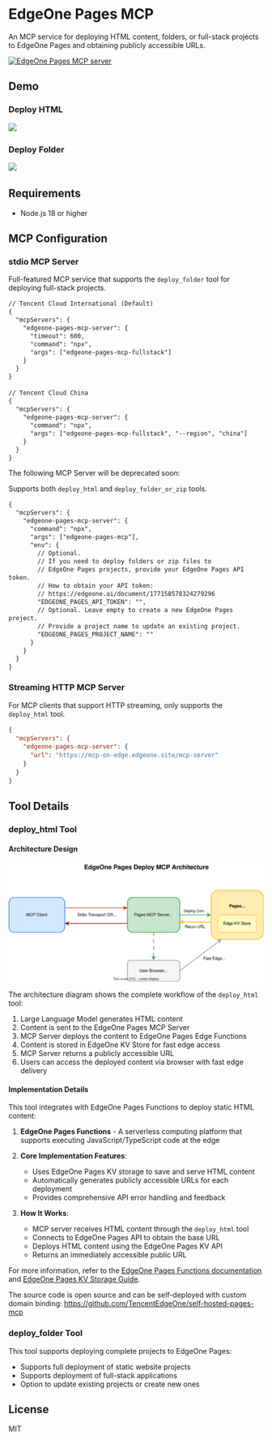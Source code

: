 # EdgeOne Pages MCP

An MCP service for deploying HTML content, folders, or full-stack projects to EdgeOne Pages and obtaining publicly accessible URLs.

<a href="https://glama.ai/mcp/servers/@TencentEdgeOne/edgeone-pages-mcp">
  <img width="380" height="200" src="https://glama.ai/mcp/servers/@TencentEdgeOne/edgeone-pages-mcp/badge" alt="EdgeOne Pages MCP server" />
</a>

## Demo

### Deploy HTML

![](https://cdnstatic.tencentcs.com/edgeone/pages/assets/U_GpJ-1746519327306.gif)

### Deploy Folder

![](https://cdnstatic.tencentcs.com/edgeone/pages/assets/kR_Kk-1746519251292.gif)

## Requirements

- Node.js 18 or higher

## MCP Configuration

### stdio MCP Server

Full-featured MCP service that supports the `deploy_folder` tool for deploying full-stack projects.

```jsonc
// Tencent Cloud International (Default)
{
  "mcpServers": {
    "edgeone-pages-mcp-server": {
      "timeout": 600,
      "command": "npx",
      "args": ["edgeone-pages-mcp-fullstack"]
    }
  }
}

// Tencent Cloud China
{
  "mcpServers": {
    "edgeone-pages-mcp-server": {
      "command": "npx",
      "args": ["edgeone-pages-mcp-fullstack", "--region", "china"]
    }
  }
}
```

The following MCP Server will be deprecated soon:

Supports both `deploy_html` and `deploy_folder_or_zip` tools.

```jsonc
{
  "mcpServers": {
    "edgeone-pages-mcp-server": {
      "command": "npx",
      "args": ["edgeone-pages-mcp"],
      "env": {
        // Optional. 
        // If you need to deploy folders or zip files to 
        // EdgeOne Pages projects, provide your EdgeOne Pages API token.
        // How to obtain your API token: 
        // https://edgeone.ai/document/177158578324279296
        "EDGEONE_PAGES_API_TOKEN": "",
        // Optional. Leave empty to create a new EdgeOne Pages project.
        // Provide a project name to update an existing project.
        "EDGEONE_PAGES_PROJECT_NAME": ""
      }
    }
  }
}
```

### Streaming HTTP MCP Server

For MCP clients that support HTTP streaming, only supports the `deploy_html` tool.

```json
{
  "mcpServers": {
    "edgeone-pages-mcp-server": {
      "url": "https://mcp-on-edge.edgeone.site/mcp-server"
    }
  }
}
```

## Tool Details

### deploy_html Tool

#### Architecture Design

![EdgeOne Pages MCP Architecture](./assets/architecture.svg)

The architecture diagram shows the complete workflow of the `deploy_html` tool:

1. Large Language Model generates HTML content
2. Content is sent to the EdgeOne Pages MCP Server
3. MCP Server deploys the content to EdgeOne Pages Edge Functions
4. Content is stored in EdgeOne KV Store for fast edge access
5. MCP Server returns a publicly accessible URL
6. Users can access the deployed content via browser with fast edge delivery

#### Implementation Details

This tool integrates with EdgeOne Pages Functions to deploy static HTML content:

1. **EdgeOne Pages Functions** - A serverless computing platform that supports executing JavaScript/TypeScript code at the edge

2. **Core Implementation Features**:

   - Uses EdgeOne Pages KV storage to save and serve HTML content
   - Automatically generates publicly accessible URLs for each deployment
   - Provides comprehensive API error handling and feedback

3. **How It Works**:
   - MCP server receives HTML content through the `deploy_html` tool
   - Connects to EdgeOne Pages API to obtain the base URL
   - Deploys HTML content using the EdgeOne Pages KV API
   - Returns an immediately accessible public URL

For more information, refer to the [EdgeOne Pages Functions documentation](https://edgeone.ai/document/162227908259442688) and [EdgeOne Pages KV Storage Guide](https://edgeone.ai/document/162227803822321664).

The source code is open source and can be self-deployed with custom domain binding: https://github.com/TencentEdgeOne/self-hosted-pages-mcp

### deploy_folder Tool

This tool supports deploying complete projects to EdgeOne Pages:

- Supports full deployment of static website projects
- Supports deployment of full-stack applications
- Option to update existing projects or create new ones

## License

MIT

